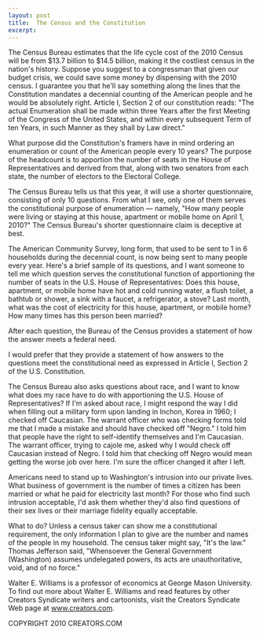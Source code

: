```yaml
---
layout: post
title:  The Census and the Constitution
excerpt:
---
```


The Census Bureau estimates that the life cycle cost of the 2010 Census will be from $13.7 billion to $14.5 billion, making it the costliest census in the nation's history. Suppose you suggest to a congressman that given our budget crisis, we could save some money by dispensing with the 2010 census. I guarantee you that he'll say something along the lines that the Constitution mandates a decennial counting of the American people and he would be absolutely right. Article I, Section 2 of our constitution reads: "The actual Enumeration shall be made within three Years after the first Meeting of the Congress of the United States, and within every subsequent Term of ten Years, in such Manner as they shall by Law direct."

What purpose did the Constitution's framers have in mind ordering an enumeration or count of the American people every 10 years? The purpose of the headcount is to apportion the number of seats in the House of Representatives and derived from that, along with two senators from each state, the number of electors to the Electoral College.

The Census Bureau tells us that this year, it will use a shorter questionnaire, consisting of only 10 questions. From what I see, only one of them serves the constitutional purpose of enumeration — namely, "How many people were living or staying at this house, apartment or mobile home on April 1, 2010?" The Census Bureau's shorter questionnaire claim is deceptive at best.

The American Community Survey, long form, that used to be sent to 1 in 6 households during the decennial count, is now being sent to many people every year. Here's a brief sample of its questions, and I want someone to tell me which question serves the constitutional function of apportioning the number of seats in the U.S. House of Representatives: Does this house, apartment, or mobile home have hot and cold running water, a flush toilet, a bathtub or shower, a sink with a faucet, a refrigerator, a stove? Last month, what was the cost of electricity for this house, apartment, or mobile home? How many times has this person been married?

After each question, the Bureau of the Census provides a statement of how the answer meets a federal need.

 I would prefer that they provide a statement of how answers to the questions meet the constitutional need as expressed in Article I, Section 2 of the U.S. Constitution.

The Census Bureau also asks questions about race, and I want to know what does my race have to do with apportioning the U.S. House of Representatives? If I'm asked about race, I might respond the way I did when filling out a military form upon landing in Inchon, Korea in 1960; I checked off Caucasian. The warrant officer who was checking forms told me that I made a mistake and should have checked off "Negro." I told him that people have the right to self-identify themselves and I'm Caucasian. The warrant officer, trying to cajole me, asked why I would check off Caucasian instead of Negro. I told him that checking off Negro would mean getting the worse job over here. I'm sure the officer changed it after I left.

Americans need to stand up to Washington's intrusion into our private lives. What business of government is the number of times a citizen has been married or what he paid for electricity last month? For those who find such intrusion acceptable, I'd ask them whether they'd also find questions of their sex lives or their marriage fidelity equally acceptable.

What to do? Unless a census taker can show me a constitutional requirement, the only information I plan to give are the number and names of the people in my household. The census taker might say, "It's the law." Thomas Jefferson said, "Whensoever the General Government (Washington) assumes undelegated powers, its acts are unauthoritative, void, and of no force."

Walter E. Williams is a professor of economics at George Mason University. To find out more about Walter E. Williams and read features by other Creators Syndicate writers and cartoonists, visit the Creators Syndicate Web page at www.creators.com.

COPYRIGHT 2010 CREATORS.COM
